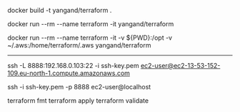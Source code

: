 
docker build -t yangand/terraform .

docker run --rm --name terraform -it yangand/terraform

docker run --rm --name terraform -it -v ${PWD}:/opt -v ~/.aws:/home/terraform/.aws yangand/terraform

---

ssh -L 8888:192.168.0.103:22 -i ssh-key.pem ec2-user@ec2-13-53-152-109.eu-north-1.compute.amazonaws.com

ssh -i ssh-key.pem -p 8888 ec2-user@localhost

terraform fmt
terraform apply
terraform validate
